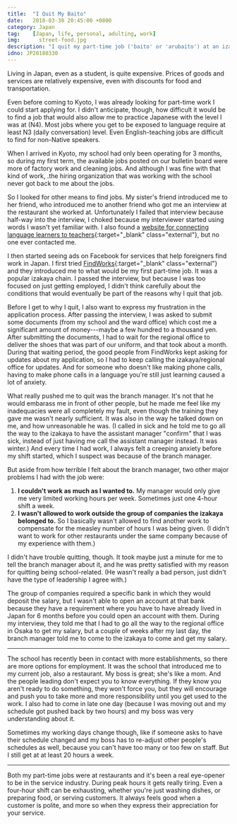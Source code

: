 ```yaml
---
title:  "I Quit My Baito"
date:   2018-03-30 20:45:00 +0800
category: Japan
tag:    [Japan, life, personal, adulting, work]
img:	  street-food.jpg
description: "I quit my part-time job ('baito' or 'arubaito') at an izakaya, in part because of my boss, in part because of company policy."
idno: JP20180330
---
```


Living in Japan, even as a student, is quite expensive. Prices of goods and services are relatively expensive, even with discounts for food and transportation.

Even before coming to Kyoto, I was already looking for part-time work I could start applying for. I didn't anticipate, though, how difficult it would be to find a job that would also allow me to practice Japanese with the level I was at (N4). Most jobs where you get to be exposed to language require at least N3 (daily conversation) level. Even English-teaching jobs are difficult to find for non-Native speakers.
<!--more-->
When I arrived in Kyoto, my school had only been operating for 3 months, so during my first term, the available jobs posted on our bulletin board were more of factory work and cleaning jobs. And although I was fine with that kind of work, .the hiring organization that was working with the school never got back to me about the jobs.

So I looked for other means to find jobs. My sister's friend introduced me to her friend, who introduced me to another friend who got me an interview at the restaurant she worked at. Unfortunately I failed that interview because half-way into the interview, I choked because my interviewer started using words I wasn't yet familiar with. I also found a [website for connecting language learners to teachers](https://hello-sensei.com/en/sensei){:target="_blank" class="external"}, but no one ever contacted me.

I then started seeing ads on Facebook for services that help foreigners find work in Japan. I first tried [FindWorks](https://findworks.jp/){:target="_blank" class="external"} and they introduced me to what would be my first part-time job. It was a popular izakaya chain. I passed the interview, but because I was too focused on just getting employed, I didn't think carefully about the conditions that would eventually be part of the reasons why I quit that job.

Before I get to why I quit, I also want to express my frustration in the application process. After passing the interview, I was asked to submit some documents (from my school and the ward office) which cost me a significant amount of money---maybe a few hundred to a thousand yen. After submitting the documents, I had to wait for the regional office to deliver the shoes that was part of our uniform, and that took about a month. During that waiting period, the good people from FindWorks kept asking for updates about my application, so I had to keep calling the izakaya/regional office for updates. And for someone who doesn't like making phone calls, having to make phone calls in a language you're still just learning caused a lot of anxiety.

What really pushed me to quit was the branch manager. It's not that he would embarass me in front of other people, but he made me feel like my inadequacies were all completely my fault, even though the training they gave me wasn't nearly sufficient. It was also in the way he talked down on me, and how unreasonable he was. (I called in sick and he told me to go all the way to the izakaya to have the assistant manager "confirm" that I was sick, instead of just having me call the assistant manager instead. It was winter.) And every time I had work, I always felt a creeping anxiety before my shift started, which I suspect was because of the branch manager.

But aside from how terrible I felt about the branch manager, two other major problems I had with the job were:
1. **I couldn't work as much as I wanted to.** My manager would only give me very limited working hours per week. Sometimes just one 4-hour shift a week.
2. **I wasn't allowed to work outside the group of companies the izakaya belonged to.** So I basically wasn't allowed to find another work to compensate for the measley number of hours I was being given. (I didn't want to work for other restaurants under the same company because of my experience with them.)

I didn't have trouble quitting, though. It took maybe just a minute for me to tell the branch manager about it, and he was pretty satisfied with my reason for quitting being school-related. (He wasn't really a bad person, just didn't have the type of leadership I agree with.)

The group of companies required a specific bank in which they would deposit the salary, but I wasn't able to open an account at that bank because they have a requirement where you have to have already lived in Japan for 6 months before you could open an account with them. During my interview, they told me that I had to go all the way to the regional office in Osaka to get my salary, but a couple of weeks after my last day, the branch manager told me to come to the izakaya to come and get my salary.

----

The school has recently been in contact with more establishments, so there are more options for employment. It was the school that introduced me to my current job, also a restaurant. My boss is great; she's like a mom. And the people leading don't expect you to know everything. If they know you aren't ready to do something, they won't force you, but they will encourage and push you to take more and more responsibility until you get used to the work. I also had to come in late one day (because I was moving out and my schedule got pushed back by two hours) and my boss was very understanding about it.

Sometimes my working days change though, like if someone asks to have their schedule changed and my boss has to re-adjust other people's schedules as well, because you can't have too many or too few on staff. But I still get at at least 20 hours a week.

----

Both my part-time jobs were at restaurants and it's been a real eye-opener to be in the service industry. During peak hours it gets really tiring. Even a four-hour shift can be exhausting, whether you're just washing dishes, or preparing food, or serving customers. It always feels good when a customer is polite, and more so when they express their appreciation for your service.

